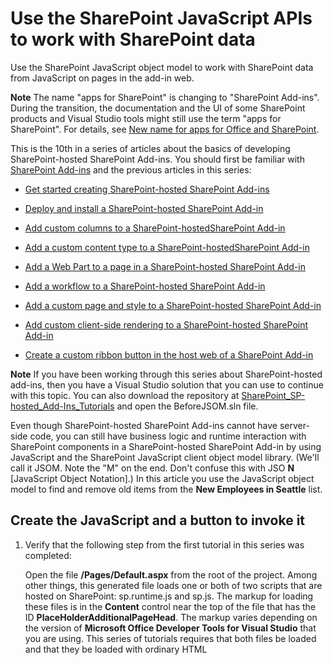 
# Use the SharePoint JavaScript APIs to work with SharePoint data
Use the SharePoint JavaScript object model to work with SharePoint data from JavaScript on pages in the add-in web.
 

 **Note**  The name "apps for SharePoint" is changing to "SharePoint Add-ins". During the transition, the documentation and the UI of some SharePoint products and Visual Studio tools might still use the term "apps for SharePoint". For details, see  [New name for apps for Office and SharePoint](new-name-for-apps-for-sharepoint.md#bk_newname).
 

This is the 10th in a series of articles about the basics of developing SharePoint-hosted SharePoint Add-ins. You should first be familiar with  [SharePoint Add-ins](sharepoint-add-ins.md) and the previous articles in this series:
 

-  [Get started creating SharePoint-hosted SharePoint Add-ins](get-started-creating-sharepoint-hosted-sharepoint-add-ins.md)
    
 
-  [Deploy and install a SharePoint-hosted SharePoint Add-in](deploy-and-install-a-sharepoint-hosted-sharepoint-add-in.md)
    
 
-  [Add custom columns to a SharePoint-hostedSharePoint Add-in](add-custom-columns-to-a-sharepoint-hostedsharepoint-add-in.md)
    
 
-  [Add a custom content type to a SharePoint-hostedSharePoint Add-in](add-a-custom-content-type-to-a-sharepoint-hostedsharepoint-add-in.md)
    
 
-  [Add a Web Part to a page in a SharePoint-hosted SharePoint Add-in](add-a-web-part-to-a-page-in-a-sharepoint-hosted-sharepoint-add-in.md)
    
 
-  [Add a workflow to a SharePoint-hosted SharePoint Add-in](add-a-workflow-to-a-sharepoint-hosted-sharepoint-add-in.md)
    
 
-  [Add a custom page and style to a SharePoint-hosted SharePoint Add-in](add-a-custom-page-and-style-to-a-sharepoint-hosted-sharepoint-add-in.md)
    
 
-  [Add custom client-side rendering to a SharePoint-hosted SharePoint Add-in](add-custom-client-side-rendering-to-a-sharepoint-hosted-sharepoint-add-in.md)
    
 
-  [Create a custom ribbon button in the host web of a SharePoint Add-in](create-a-custom-ribbon-button-in-the-host-web-of-a-sharepoint-add-in.md)
    
 

 **Note**  If you have been working through this series about SharePoint-hosted add-ins, then you have a Visual Studio solution that you can use to continue with this topic. You can also download the repository at  [SharePoint_SP-hosted_Add-Ins_Tutorials](https://github.com/OfficeDev/SharePoint_SP-hosted_Add-Ins_Tutorials) and open the BeforeJSOM.sln file.
 

Even though SharePoint-hosted SharePoint Add-ins cannot have server-side code, you can still have business logic and runtime interaction with SharePoint components in a SharePoint-hosted SharePoint Add-in by using JavaScript and the SharePoint JavaScript client object model library. (We'll call it JSOM. Note the "M" on the end. Don't confuse this with JSO **N** [JavaScript Object Notation].) In this article you use the JavaScript object model to find and remove old items from the **New Employees in Seattle** list.
 

## Create the JavaScript and a button to invoke it


1. Verify that the following step from the first tutorial in this series was completed: 
    
    Open the file  **/Pages/Default.aspx** from the root of the project. Among other things, this generated file loads one or both of two scripts that are hosted on SharePoint: sp.runtime.js and sp.js. The markup for loading these files is in the **Content** control near the top of the file that has the ID **PlaceHolderAdditionalPageHead**. The markup varies depending on the version of  **Microsoft Office Developer Tools for Visual Studio** that you are using. This series of tutorials requires that both files be loaded and that they be loaded with ordinary HTML **<script>** tags, not **<SharePoint:ScriptLink>** tags. Ensure that the following lines are in the **PlaceHolderAdditionalPageHead** control, *just above*  the line `<meta name="WebPartPageExpansion" content="full" />`:
    


```
  <script type="text/javascript" src="/_layouts/15/sp.runtime.js"></script> 
<script type="text/javascript" src="/_layouts/15/sp.js"></script> 

```


    Then search the file for any other markup that also loads one or the other of these files and remove the redundant markup. Save and close the file.
    
 
2. In the  **Scripts** node in **Solution Explorer**, there may already be an Add-in.js file. If there isn't, but there is an App.js, right-click App.js and rename it Add-in.js. If there isn't either an Add-in.js or App.js, create one with these steps:
    
      1. Right-click the  **Scripts** node and choose **Add** > **New Item** > **Web**.
    
 
  2. Choose  **JavaScript File** and name itAdd-in.js.
    
 
3. Open Add-in.js and delete its content, if there is any.
    
 
4. Add the following lines to the file. Note the following about this code:
    
      - The  `'use strict';` line ensures that the JavaScript runtime in the browser will throw an exception if you inadvertently use certain bad practices in the JavaScript.
    
 
  - The  `clientContext` variable holds a **SP.ClientContext** object that references the SharePoint website. All JSOM code begins by creating, or getting a reference to, an object of this type.
    
 
  - The  `employeeList` variable holds a reference to the list instance **New Employees in Seattle**.
    
 
  - The  `completedItems` variable holds the items from the list that the script will delete: the items whose **OrientationStage** field is set to **Completed**.
    
 

```
  'use strict';

var clientContext = SP.ClientContext.get_current(); 
var employeeList = clientContext.get_web().get_lists().getByTitle('New Employees In Seattle'); 
var completedItems; 
```

5. To minimize messages between the client browser and the SharePoint server, the JSOM uses a batching system. Only one function,  **SP.ClientContext.executeQueryAsync**, actually sends messages to the server (and receives replies) . Calls to the JSOM APIs that come in between calls of  **executeQueryAsync** are bundled up and sent to the server in a batch the next time **executeQueryAsync** is called. However, it is not generally possible to call a method of a JSOM object unless the object has been brought down to the client in a previous call of **executeQueryAsync**. Your script is going to call the  **SP.ListItem.deleteObject** method of each completed item on the list, so it has to make two calls of **executeQueryAsync**; one to get a collection of the completed list items, and then a second to batch the calls of  **deleteObject** and send them to the server for execution.
    
    So, begin by creating a method to get the list items from the server. Add the following code to the file. 
    


```
  function purgeCompletedItems() {

   var camlQuery = new SP.CamlQuery(); 
   camlQuery.set_viewXml( 
         '<View><Query><Where><Eq>' + 
           '<FieldRef Name=\'OrientationStage\'/><Value Type=\'Choice\'>Completed</Value>' + 
         '</Eq></Where></Query></View>'); 
     completedItems = employeeList.getItems(camlQuery); 
}
```

6. When these lines are sent to server and executed there, they create a collection of list items, but the script must bring that collection down to the client. This is done with a call to the  **SP.ClientContext.load** function, so add the following line to the method to the end of the method.
    
```
  clientContext.load(completedItems);
```

7. Add a call of  **executeQueryAsync**. This method has two parameters, both of which are callback functions. The first runs if server successfully executes all the commands in the batch. The second runs if the server fails for any reason. You create these two functions in later steps. Add the following line to the end of the method.
    
```
  clientContext.executeQueryAsync(deleteCompletedItems, onGetCompletedItemsFail);
```

8. Finally, add the following line to the end of the method. By returning  **false** to the ASP.NET button that will call the function, we cancel the default behavior of ASP.NET buttons, which is to reload the page. A reload of the page would cause a reload of the Add-in.js file. That, in turn, would reinitialize the `clientContext` object. If this reload completed between the time the **executeQueryAsync** sends its request and the time the SharePoint server sends back the response, then the original `clientContext` object is no longer in existence to process the response. The function would halt with neither the success nor the failure callbacks executed. (Exact behavior might vary depending on the browser.)
    
```
  return false;
```

9. Add the following function,  `deleteCompletedItems`, to the file. This is the function that runs if the  `purgeCompletedItems` function is successful. Note the following about this code:
    
      - The  **SP.ListItem.get_id** method returns the ID of the list item. Each item in the array is an **SP.ListItem** object.
    
 
  - The  **SP.List.getItemById** method returns the **SP.ListItem** object with the specified ID.
    
 
  - The  **SP.ListItem.deleteObject** method marks the list item to be deleted on the server when the call of **executeQueryAsync** is made.
    
 
  - The list items have to be copied from the collection that is sent down from the server to an array before they can be deleted. If the script called the  **deleteObject** method for each item directly in the **while** loop, the JavaScript would throw an error complaining that the length of the collection is being changed while the enumeration is underway. The error message isn't literally true, because the item isn't really deleted from anything until the **deleteObject** calls are bundled and sent to the server, but the JSOM is designed to mimic the exception throws that would occur on the server (where code should not change a collection size while the collection is being enumerated). However, arrays have a fixed size, so calling **deleteObject** on an item in an array deletes the item from the list, but does not change the size of the array.
    
 

```
  function deleteCompletedItems() {

    var itemArray = new Array();
    var listItemEnumerator = completedItems.getEnumerator();

    while (listItemEnumerator.moveNext()) {
        var item = listItemEnumerator.get_current();
        itemArray.push(item);
    }

    var i;
    for (i = 0; i < itemArray.length; i++) {
        employeeList.getItemById(itemArray[i].get_id()).deleteObject();
    }

    clientContext.executeQueryAsync(onDeleteCompletedItemsSuccess, onDeleteCompletedItemsFail);
}
```

10. Add the following function,  `onDeleteCompletedItemsSuccess`, to the file. This is the function that runs if the completed items are successfully deleted (or there aren't any completed items on the list). The second line,  `location.reload(true);`, causes the page to reload from the server. This is a convenience because the list view Web Part on the page still shows the completed items until the page is refreshed. (The Add-in.js file is reloaded too, but that doesn't cause a problem because it won't do so in a way that interrupts an ongoing JavaScript function.
    
```
  function onDeleteCompletedItemsSuccess() {
    alert('Completed orientations have been deleted.');
    location.reload(true);
}
```

11. Add the following two callback-on-failure functions to the file. 
    
```
  // Failure callbacks

function onGetCompletedItemsFail(sender, args) {
    alert('Unable to get completed items. Error:' + args.get_message() + '\n' + args.get_stackTrace());
}

function onDeleteCompletedItemsFail(sender, args) {
    alert('Unable to delete completed items. Error:' + args.get_message() + '\n' + args.get_stackTrace());
}
```

12. Open the default.aspx file and find the  **asp:Content** element with the ID **PlaceHolderMain**.
    
 
13. Add the following markup between the  **WebPartPages:WebPartZone** element and the first of the two **asp:Hyperlink** elements. Note that the value of the **OnClientClick** handler is `return purgeCompletedItems()` instead of just `purgeCompletedItems()`. The  `false` that is returned from the function tells ASP.NET not to reload the page.
    
```HTML
  <p><asp:Button runat="server" OnClientClick="return purgeCompletedItems()" 
  ID="purgecompleteditemsbutton" Text="Purge Completed Items" /></p>
```

14. Rebuild the project in Visual Studio.
    
 
15. To minimize the need to manually set the  **Orientation Stage** of list items toCompleted while testing the add-in, open the elements.xml file for the list instance **NewEmployeesInSeattle** (not the elements.xml for the list template **NewEmployeeOrientation**) and add the markup  `<Field Name="OrientationStage">Completed</Field>` as the last child to one or more of the **Row** elements.
    
    The following is an example of how the  **Rows** element should look.
    


```
  <Rows>
  <Row>
    <Field Name="Title">Tom Higginbotham</Field>
    <Field Name="Division">Manufacturing</Field>
    <Field Name="OrientationStage">Completed</Field>
  </Row>
  <Row>
    <Field Name="Title">Satomi Hayakawa</Field>
    <Field Name="OrientationStage">Completed</Field>
  </Row>
  <Row>
    <Field Name="Title">Cassi Hicks</Field>
  </Row>
  <Row>
    <Field Name="Title">Lertchai Treetawatchaiwong</Field>
  </Row>
</Rows>
```


## Run and test the add-in


 

 

1. Enable popups on the browser that Visual Studio uses when you debug.
    
 
2. Use the F5 key to deploy and run your add-in. Visual Studio makes a temporary installation of the add-in on your test SharePoint site and immediately runs the add-in. 
    
 
3. The home page of the add-in opens and there are one or more items on the list with  **Orientation Stage** at **Completed**. 
    
    **List before purge of completed items**

 

     ![The "New Employees in Seattle" list with the "Orientation Stage" column for two items set to Completed. There is a button labelled "Purge Completed Items" below the list.](images/e5e4eef8-a218-4797-aabc-c52adbd2d96d.PNG)
 

 

 
4. When the start page of the add-in has completely loaded, choose the  **Purge Completed Items** button. If the operation succeeds (you don't get any failure message), then all the **Complete** items are deleted and you'll see the popup message box saying **Completed orientations have been deleted**. 
    
 
5. Close the popup and the page will reload and the  **Completed** items are no longer in the list view Web Part..
    
    **List after purge of completed items**

 

     ![The "New Employees in Seattle" list with two fewer items than before and none of them have "Orientation Stage" set to Completed.](images/a0330fad-1473-4fde-9df2-8be0b37df1a1.PNG)
 

 

 
6. To end the debugging session, close the browser window or stop debugging in Visual Studio. Each time that you press F5, Visual Studio will retract the previous version of the add-in and install the latest one.
    
 
7. You will work with this add-in and Visual Studio solution in other articles, and it's a good practice to retract the add-in one last time when you are done working with it for a while. Right-click the project in  **Solution Explorer** and choose **Retract**.
    
 

## 
<a name="Nextsteps"> </a>

In the next article in this series, you'll add JavaScript to a page on the add-in web that works with SharePoint data on the host web:  [Work with host web data from JavaScript in the add-in web](work-with-host-web-data-from-javascript-in-the-add-in-web.md).
 

 


